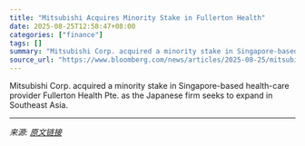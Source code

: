 ```yaml
---
title: "Mitsubishi Acquires Minority Stake in Fullerton Health"
date: 2025-08-25T12:58:47+08:00
categories: ["finance"]
tags: []
summary: "Mitsubishi Corp. acquired a minority stake in Singapore-based health-care provider Fullerton Health Pte. as the Japanese firm seeks to expand in Southeast Asia."
source_url: "https://www.bloomberg.com/news/articles/2025-08-25/mitsubishi-is-said-to-near-investment-in-fullerton-health"
---
```


Mitsubishi Corp. acquired a minority stake in Singapore-based health-care provider Fullerton Health Pte. as the Japanese firm seeks to expand in Southeast Asia.

---

*来源: [原文链接](https://www.bloomberg.com/news/articles/2025-08-25/mitsubishi-is-said-to-near-investment-in-fullerton-health)*
